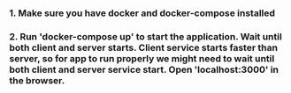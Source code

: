 ### 1. Make sure you have docker and docker-compose installed

### 2. Run 'docker-compose up' to start the application. Wait until both client and server starts. Client service starts faster than server, so for app to run properly we might need to wait until both client and server service start. Open 'localhost:3000' in the browser.